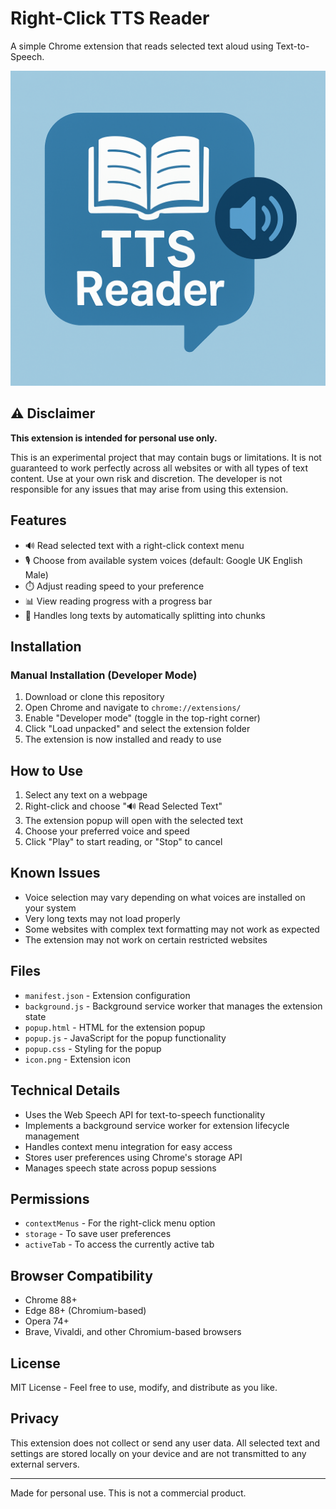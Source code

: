 # Right-Click TTS Reader

A simple Chrome extension that reads selected text aloud using Text-to-Speech.

![Right-Click TTS Reader](icon.png)

## ⚠️ Disclaimer

**This extension is intended for personal use only.**

This is an experimental project that may contain bugs or limitations. It is not guaranteed to work perfectly across all websites or with all types of text content. Use at your own risk and discretion. The developer is not responsible for any issues that may arise from using this extension.

## Features

- 🔊 Read selected text with a right-click context menu
- 🎙️ Choose from available system voices (default: Google UK English Male)
- ⏱️ Adjust reading speed to your preference
- 📊 View reading progress with a progress bar
- 📃 Handles long texts by automatically splitting into chunks

## Installation

### Manual Installation (Developer Mode)
1. Download or clone this repository
2. Open Chrome and navigate to `chrome://extensions/`
3. Enable "Developer mode" (toggle in the top-right corner)
4. Click "Load unpacked" and select the extension folder
5. The extension is now installed and ready to use

## How to Use

1. Select any text on a webpage
2. Right-click and choose "🔊 Read Selected Text"
3. The extension popup will open with the selected text
4. Choose your preferred voice and speed
5. Click "Play" to start reading, or "Stop" to cancel

## Known Issues

- Voice selection may vary depending on what voices are installed on your system
- Very long texts may not load properly
- Some websites with complex text formatting may not work as expected
- The extension may not work on certain restricted websites

## Files

- `manifest.json` - Extension configuration
- `background.js` - Background service worker that manages the extension state
- `popup.html` - HTML for the extension popup
- `popup.js` - JavaScript for the popup functionality
- `popup.css` - Styling for the popup
- `icon.png` - Extension icon

## Technical Details

- Uses the Web Speech API for text-to-speech functionality
- Implements a background service worker for extension lifecycle management
- Handles context menu integration for easy access
- Stores user preferences using Chrome's storage API
- Manages speech state across popup sessions

## Permissions

- `contextMenus` - For the right-click menu option
- `storage` - To save user preferences
- `activeTab` - To access the currently active tab

## Browser Compatibility

- Chrome 88+
- Edge 88+ (Chromium-based)
- Opera 74+
- Brave, Vivaldi, and other Chromium-based browsers

## License

MIT License - Feel free to use, modify, and distribute as you like.

## Privacy

This extension does not collect or send any user data. All selected text and settings are stored locally on your device and are not transmitted to any external servers.

---

Made for personal use. This is not a commercial product.
